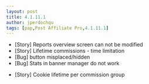 ```yaml
---
layout: post
title: 4.1.11.1
author: jperdochqu
tags: [pap,Post Affiliate Pro,4.1.11.1]
---
```


- [Story] Reports overview screen can not be modified
- [Story] Lifetime commissions - time limitation
- [Bug] button misplaced/hidden
- [Bug] Stats in banner manager do not work

<!--more-->

- [Story] Cookie lifetime per commission group
